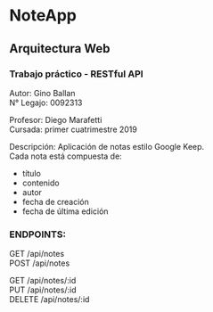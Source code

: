 # NoteApp

## Arquitectura Web  
  
### Trabajo práctico - RESTful API  
  
Autor: Gino Ballan  
N° Legajo: 0092313  

Profesor: Diego Marafetti  
Cursada: primer cuatrimestre 2019  

Descripción: Aplicación de notas estilo Google Keep.   
Cada nota está compuesta de:   
- título  
- contenido  
- autor  
- fecha de creación  
- fecha de última edición  

### ENDPOINTS:  
  
GET    /api/notes  
POST   /api/notes  
  
GET    /api/notes/:id  
PUT    /api/notes/:id  
DELETE /api/notes/:id  
